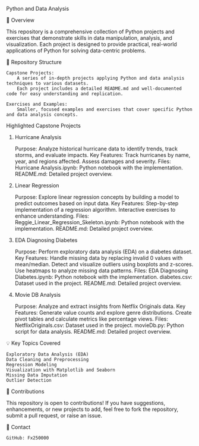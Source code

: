 Python and Data Analysis

📝 Overview

This repository is a comprehensive collection of Python projects and exercises that demonstrate skills in data manipulation, analysis, and visualization. Each project is designed to provide practical, real-world applications of Python for solving data-centric problems.

📂 Repository Structure

    Capstone Projects:
        A series of in-depth projects applying Python and data analysis techniques to various datasets.
        Each project includes a detailed README.md and well-documented code for easy understanding and replication.

    Exercises and Examples:
        Smaller, focused examples and exercises that cover specific Python and data analysis concepts.

Highlighted Capstone Projects
1. Hurricane Analysis

    Purpose: Analyze historical hurricane data to identify trends, track storms, and evaluate impacts.
    Key Features:
        Track hurricanes by name, year, and regions affected.
        Assess damages and severity.
    Files:
        Hurricane Analysis.ipynb: Python notebook with the implementation.
        README.md: Detailed project overview.

2. Linear Regression

    Purpose: Explore linear regression concepts by building a model to predict outcomes based on input data.
    Key Features:
        Step-by-step implementation of a regression algorithm.
        Interactive exercises to enhance understanding.
    Files:
        Reggie_Linear_Regression_Skeleton.ipynb: Python notebook with the implementation.
        README.md: Detailed project overview.

3. EDA Diagnosing Diabetes

    Purpose: Perform exploratory data analysis (EDA) on a diabetes dataset.
    Key Features:
        Handle missing data by replacing invalid 0 values with mean/median.
        Detect and visualize outliers using boxplots and z-scores.
        Use heatmaps to analyze missing data patterns.
    Files:
        EDA Diagnosing Diabetes.ipynb: Python notebook with the implementation.
        diabetes.csv: Dataset used in the project.
        README.md: Detailed project overview.

4. Movie DB Analysis

    Purpose: Analyze and extract insights from Netflix Originals data.
    Key Features:
        Generate value counts and explore genre distributions.
        Create pivot tables and calculate metrics like percentage views.
    Files:
        NetflixOriginals.csv: Dataset used in the project.
        movieDb.py: Python script for data analysis.
        README.md: Detailed project overview.

💡 Key Topics Covered

    Exploratory Data Analysis (EDA)
    Data Cleaning and Preprocessing
    Regression Modeling
    Visualization with Matplotlib and Seaborn
    Missing Data Imputation
    Outlier Detection

🤝 Contributions

This repository is open to contributions! If you have suggestions, enhancements, or new projects to add, feel free to fork the repository, submit a pull request, or raise an issue.

🔗 Contact

    GitHub: Fx250000
